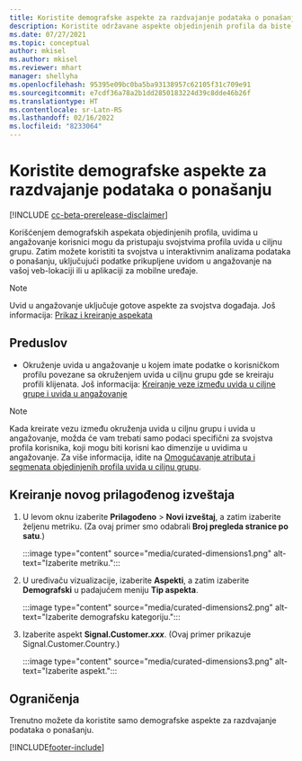 ```yaml
---
title: Koristite demografske aspekte za razdvajanje podataka o ponašanju (održavani aspekti)
description: Koristite održavane aspekte objedinjenih profila da biste omogućili svojstva profila klijenta uvida u ciljnu grupu.
ms.date: 07/27/2021
ms.topic: conceptual
author: mkisel
ms.author: mkisel
ms.reviewer: mhart
manager: shellyha
ms.openlocfilehash: 95395e09bc0ba5ba93138957c62105f31c709e91
ms.sourcegitcommit: e7cdf36a78a2b1dd2850183224d39c8dde46b26f
ms.translationtype: HT
ms.contentlocale: sr-Latn-RS
ms.lasthandoff: 02/16/2022
ms.locfileid: "8233064"
---
```

# <a name="use-demographic-dimensions-for-splitting-behavioral-data"></a>Koristite demografske aspekte za razdvajanje podataka o ponašanju

[!INCLUDE [cc-beta-prerelease-disclaimer](includes/cc-beta-prerelease-disclaimer.md)]

Korišćenjem demografskih aspekata objedinjenih profila, uvidima u angažovanje korisnici mogu da pristupaju svojstvima profila uvida u ciljnu grupu. Zatim možete koristiti ta svojstva u interaktivnim analizama podataka o ponašanju, uključujući podatke prikupljene uvidom u angažovanje na vašoj veb-lokaciji ili u aplikaciji za mobilne uređaje.

>[!NOTE]
> Uvid u angažovanje uključuje gotove aspekte za svojstva događaja. Još informacija: [Prikaz i kreiranje aspekata](dimensions.md)

## <a name="prerequisite"></a>Preduslov

- Okruženje uvida u angažovanje u kojem imate podatke o korisničkom profilu povezane sa okruženjem uvida u ciljnu grupu gde se kreiraju profili klijenata. Još informacija: [Kreiranje veze između uvida u ciljne grupe i uvida u angažovanje](integrate-audience-insights-engagement-insights.md)

> [!NOTE]
> Kada kreirate vezu između okruženja uvida u ciljnu grupu i uvida u angažovanje, možda će vam trebati samo podaci specifični za svojstva profila korisnika, koji mogu biti korisni kao dimenzije u uvidima u angažovanje. Za više informacija, idite na [Omogućavanje atributa i segmenata objedinjenih profila uvida u ciljnu grupu](integrate-audience-insights-engagement-insights.md#enable-audience-insights-unified-profiles-attributes-and-segments).

## <a name="create-a-new-custom-report"></a>Kreiranje novog prilagođenog izveštaja

1. U levom oknu izaberite **Prilagođeno** > **Novi izveštaj**, a zatim izaberite željenu metriku. (Za ovaj primer smo odabrali **Broj pregleda stranice po satu**.)

    :::image type="content" source="media/curated-dimensions1.png" alt-text="Izaberite metriku.":::

2. U uređivaču vizualizacije, izaberite **Aspekti**, a zatim izaberite **Demografski** u padajućem meniju **Tip aspekta**.

    :::image type="content" source="media/curated-dimensions2.png" alt-text="Izaberite demografsku kategoriju.":::

3. Izaberite aspekt **Signal.Customer.*xxx***. (Ovaj primer prikazuje Signal.Customer.Country.)

    :::image type="content" source="media/curated-dimensions3.png" alt-text="Izaberite aspekt.":::
  
## <a name="limitations"></a>Ograničenja

Trenutno možete da koristite samo demografske aspekte za razdvajanje podataka o ponašanju.


[!INCLUDE[footer-include](../includes/footer-banner.md)]
